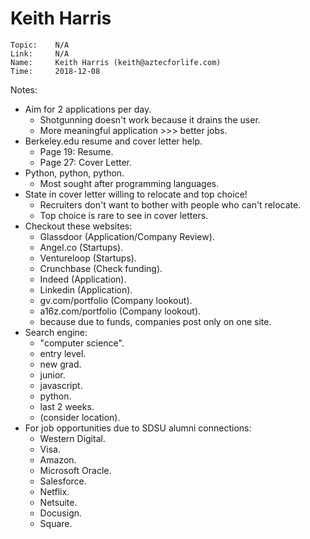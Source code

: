 # Keith Harris

```
Topic:    N/A
Link:     N/A
Name:     Keith Harris (keith@aztecforlife.com)
Time:     2018-12-08
```

Notes:

- Aim for 2 applications per day.
  - Shotgunning doesn't work because it drains the user.
  - More meaningful application >>> better jobs.
- Berkeley.edu resume and cover letter help.
  - Page 19: Resume.
  - Page 27: Cover Letter.
- Python, python, python.
  - Most sought after programming languages.
- State in cover letter willing to relocate and top choice!
  - Recruiters don't want to bother with people who can't relocate.
  - Top choice is rare to see in cover letters.
- Checkout these websites:
  - Glassdoor (Application/Company Review).
  - Angel.co (Startups).
  - Ventureloop (Startups).
  - Crunchbase (Check funding).
  - Indeed (Application).
  - Linkedin (Application).
  - gv.com/portfolio (Company lookout).
  - a16z.com/portfolio (Company lookout).
  - because due to funds, companies post only on one site.
- Search engine:
  - "computer science".
  - entry level.
  - new grad.
  - junior.
  - javascript.
  - python.
  - last 2 weeks.
  - (consider location).
- For job opportunities due to SDSU alumni connections:
  - Western Digital.
  - Visa.
  - Amazon.
  - Microsoft Oracle.
  - Salesforce.
  - Netflix.
  - Netsuite.
  - Docusign.
  - Square.
